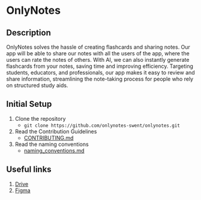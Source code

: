 # OnlyNotes

## Description
OnlyNotes solves the hassle of creating flashcards and sharing notes. Our app will be able to share our notes with all the users of the app, where the users can rate the notes of others. 
With AI, we can also instantly generate flashcards from your notes, saving time and improving efficiency. Targeting students, educators, and professionals, our app makes it easy to review 
and share information, streamlining the note-taking process for people who rely on structured study aids.

## Initial Setup
1. Clone the repository
   - `git clone https://github.com/onlynotes-swent/onlynotes.git`
2. Read the Contribution Guidelines
   - [CONTRIBUTING.md](CONTRIBUTING.md)
3. Read the naming conventions
   - [naming_conventions.md](docs/naming_conventions.md)

## Useful links
1. [Drive](https://drive.google.com/drive/folders/1Z_0MuY4JhpFN-IeMG6ytGRAj3sbTMDrl?usp=drive_link)
2. [Figma](https://www.figma.com/design/qkiGRJgbbuy79hYA70nIec/OnlyNotes-app?node-id=4-191&t=1SxOEvGvdryeW4uC-1)